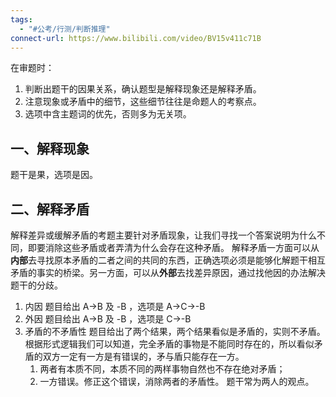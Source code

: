 ```yaml
---
tags:
  - "#公考/行测/判断推理"
connect-url: https://www.bilibili.com/video/BV15v411c71B
---
```

在审题时：
1. 判断出题干的因果关系，确认题型是解释现象还是解释矛盾。
2. 注意现象或矛盾中的细节，这些细节往往是命题人的考察点。
3. 选项中含主题词的优先，否则多为无关项。
## 一、解释现象
题干是果，选项是因。
## 二、解释矛盾
解释差异或缓解矛盾的考题主要针对矛盾现象，让我们寻找一个答案说明为什么不同，即要消除这些矛盾或者弄清为什么会存在这种矛盾。
解释矛盾一方面可以从**内部**去寻找原本矛盾的二者之间的共同的东西，正确选项必须是能够化解题干相互矛盾的事实的桥梁。另一方面，可以从**外部**去找差异原因，通过找他因的办法解决题干的分歧。
1. 内因
    题目给出 A→B 及 -B ，选项是 A→C→-B
2. 外因
    题目给出 A→B 及 -B ，选项是 C→-B
3. 矛盾的不矛盾性
    题目给出了两个结果，两个结果看似是矛盾的，实则不矛盾。
    根据形式逻辑我们可以知道，完全矛盾的事物是不能同时存在的，所以看似矛盾的双方一定有一方是有错误的，矛与盾只能存在一方。
    1. 两者有本质不同，本质不同的两样事物自然也不存在绝对矛盾；
    2. 一方错误。修正这个错误，消除两者的矛盾性。
    题干常为两人的观点。